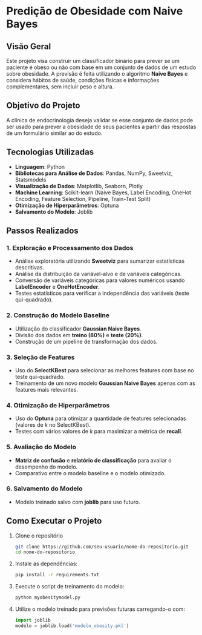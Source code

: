 # Predição de Obesidade com Naive Bayes

## Visão Geral

Este projeto visa construir um classificador binário para prever se um paciente é obeso ou não com base em um conjunto de dados de um estudo sobre obesidade. A previsão é feita utilizando o algoritmo **Naive Bayes** e considera hábitos de saúde, condições físicas e informações complementares, sem incluir peso e altura.

## Objetivo do Projeto

A clínica de endocrinologia deseja validar se esse conjunto de dados pode ser usado para prever a obesidade de seus pacientes a partir das respostas de um formulário similar ao do estudo.

## Tecnologias Utilizadas

- **Linguagem**: Python
- **Bibliotecas para Análise de Dados**: Pandas, NumPy, Sweetviz, Statsmodels
- **Visualização de Dados**: Matplotlib, Seaborn, Plotly
- **Machine Learning**: Scikit-learn (Naive Bayes, Label Encoding, OneHot Encoding, Feature Selection, Pipeline, Train-Test Split)
- **Otimização de Hiperparâmetros**: Optuna
- **Salvamento do Modelo**: Joblib

## Passos Realizados

### 1. Exploração e Processamento dos Dados

- Análise exploratória utilizando **Sweetviz** para sumarizar estatísticas descritivas.
- Análise da distribuição da variável-alvo e de variáveis categóricas.
- Conversão de variáveis categóricas para valores numéricos usando **LabelEncoder** e **OneHotEncoder**.
- Testes estatísticos para verificar a independência das variáveis (teste qui-quadrado).

### 2. Construção do Modelo Baseline

- Utilização do classificador **Gaussian Naive Bayes**.
- Divisão dos dados em **treino (80%)** e **teste (20%)**.
- Construção de um pipeline de transformação dos dados.

### 3. Seleção de Features

- Uso do **SelectKBest** para selecionar as melhores features com base no teste qui-quadrado.
- Treinamento de um novo modelo **Gaussian Naive Bayes** apenas com as features mais relevantes.

### 4. Otimização de Hiperparâmetros

- Uso do **Optuna** para otimizar a quantidade de features selecionadas (valores de *k* no SelectKBest).
- Testes com vários valores de *k* para maximizar a métrica de **recall**.

### 5. Avaliação do Modelo

- **Matriz de confusão** e **relatório de classificação** para avaliar o desempenho do modelo.
- Comparativo entre o modelo baseline e o modelo otimizado.

### 6. Salvamento do Modelo

- Modelo treinado salvo com **joblib** para uso futuro.

## Como Executar o Projeto

1. Clone o repositório
   ```bash
   git clone https://github.com/seu-usuario/nome-do-repositorio.git
   cd nome-do-repositorio
   ```
2. Instale as dependências:
   ```bash
   pip install -r requirements.txt
   ```
3. Execute o script de treinamento do modelo:
   ```bash
   python myobesitymodel.py
   ```
4. Utilize o modelo treinado para previsões futuras carregando-o com:
   ```python
   import joblib
   modelo = joblib.load('modelo_obesity.pkl')
   ```

